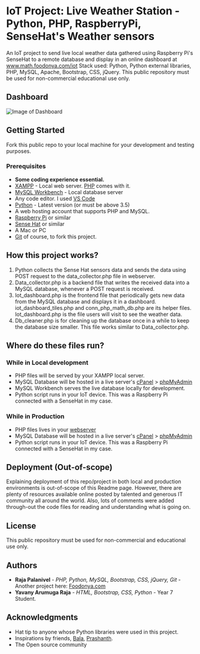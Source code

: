 # IoT Project: Live Weather Station -Python, PHP, RaspberryPi, SenseHat's Weather sensors
An IoT project to send live local weather data gathered using Raspberry Pi's SenseHat to a remote database and display in an online dashboard at www.math.foodonya.com/iot Stack used: Python, Python external libraries, PHP, MySQL, Apache, Bootstrap, CSS, jQuery. This public repository must be used for non-commercial educational use only.

## Dashboard

![Image of Dashboard](https://math.foodonya.com/iot/r_admin_use/dash_img.jpg)

## Getting Started

Fork this public repo to your local machine for your development and testing purposes.

### Prerequisites

* **Some coding experience essential.**
* [XAMPP](https://www.apachefriends.org/index.html) - Local web server. [PHP](https://www.php.net/) comes with it.
* [MySQL Workbench](https://www.mysql.com/products/workbench/) - Local database server
* Any code editor. I used [VS Code](https://code.visualstudio.com/)
* [Python](https://www.python.org/) - Latest version (or must be above 3.5)
* A web hosting account that supports PHP and MySQL.
* [Raspberry Pi](https://www.raspberrypi.org/) or similar
* [Sense Hat](https://www.raspberrypi.org/products/sense-hat/) or similar
* A Mac or PC
* [Git](https://git-scm.com/) of course, to fork this project.


## How this project works?
1. Python collects the Sense Hat sensors data and sends the data using POST request to the data_collector.php file in webserver.
2. Data_collector.php is a backend file that writes the received data into a MySQL database, whenever a POST request is received.
3. Iot_dashboard.php is the frontend file that periodically gets new data from the MySQL database and displays it in a dashboard. iot_dashboard_tiles.php and conn_php_math_db.php are its helper files. Iot_dashboard.php is the file users will visit to see the weather data.
4. Db_cleaner.php is for cleaning up the database once in a while to keep the database size smaller. This file works similar to Data_collector.php.


## Where do these files run?

### While in Local development

* PHP files will be served by your XAMPP local server.
* MySQL Database will be hosted in a live server's [cPanel](https://www.cpanel.net/) > [phpMyAdmin](https://www.phpmyadmin.net/)
* MySQL Workbench serves the live database locally for development.
* Python script runs in your IoT device. This was a Raspberry Pi connected with a SenseHat in my case.

### While in Production

* PHP files lives in your [webserver](https://math.foodonya.com/iot/php/iot_dashboard.php)
* MySQL Database will be hosted in a live server's [cPanel](https://www.cpanel.net/) > [phpMyAdmin](https://www.phpmyadmin.net/)
* Python script runs in your IoT device. This was a Raspberry Pi connected with a SenseHat in my case.

## Deployment (Out-of-scope)

Explaining deployment of this repo/project in both local and production environments is out-of-scope of this Readme page. However, there are plenty of resources available online posted by talented and generous IT community all around the world. Also, lots of comments were added through-out the code files for reading and understanding what is going on. 

## License

This public repository must be used for non-commercial and educational use only.

## Authors

* **Raja Palanivel** - *PHP, Python, MySQL, Bootstrap, CSS, jQuery, Git* - Another project here: [Foodonya.com](https://foodonya.com/)
* **Yavany Arumuga Raja** - *HTML, Bootstrap, CSS, Python* - Year 7 Student.

## Acknowledgments

* Hat tip to anyone whose Python libraries were used in this project.
* Inspirations by friends, [Bala](https://www.linkedin.com/in/balasmn/), [Prashanth](https://www.linkedin.com/in/prashanth-umashanker-a28a6019/).
* The Open source community
